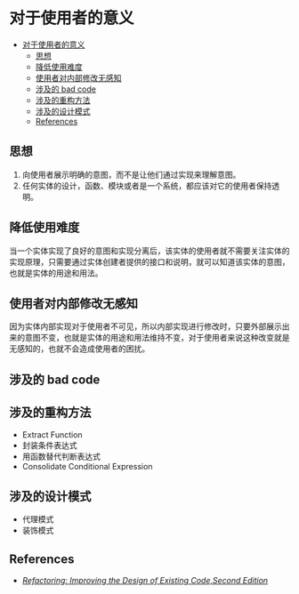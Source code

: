 # 对于使用者的意义


<!-- TOC -->

- [对于使用者的意义](#对于使用者的意义)
    - [思想](#思想)
    - [降低使用难度](#降低使用难度)
    - [使用者对内部修改无感知](#使用者对内部修改无感知)
    - [涉及的 bad code](#涉及的-bad-code)
    - [涉及的重构方法](#涉及的重构方法)
    - [涉及的设计模式](#涉及的设计模式)
    - [References](#references)

<!-- /TOC -->


## 思想
1. 向使用者展示明确的意图，而不是让他们通过实现来理解意图。
2. 任何实体的设计，函数、模块或者是一个系统，都应该对它的使用者保持透明。


## 降低使用难度
当一个实体实现了良好的意图和实现分离后，该实体的使用者就不需要关注实体的实现原理，只需要通过实体创建者提供的接口和说明，就可以知道该实体的意图，也就是实体的用途和用法。


## 使用者对内部修改无感知
因为实体内部实现对于使用者不可见，所以内部实现进行修改时，只要外部展示出来的意图不变，也就是实体的用途和用法维持不变，对于使用者来说这种改变就是无感知的，也就不会造成使用者的困扰。


## 涉及的 bad code


## 涉及的重构方法
* Extract Function
* 封装条件表达式
* 用函数替代判断表达式
* Consolidate Conditional Expression


## 涉及的设计模式
* 代理模式
* 装饰模式


## References
* [*Refactoring: Improving the Design of Existing Code,Second Edition*](https://book.douban.com/subject/30332135/)
